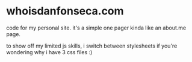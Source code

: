 # whoisdanfonseca.com
code for my personal site. it's a simple one pager kinda like an about.me page.

to show off my limited js skills, i switch between stylesheets if you're wondering why i have 3 css files :)
